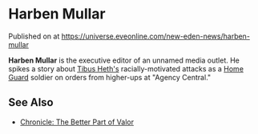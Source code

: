 # Harben Mullar
Published on  at https://universe.eveonline.com/new-eden-news/harben-mullar

**Harben Mullar** is the executive editor of an unnamed media outlet. He spikes a story about [Tibus Heth's](6E1MZyo3l7DscBmmOdp7KG) racially-motivated attacks as a [Home Guard](6ajQ0UPFl2qdootvjTwjG) soldier on orders from higher-ups at "Agency Central."

See Also
--------

-   [Chronicle: The Better Part of Valor](2sAV2FFyk2nrjhjOPPCgIE)
